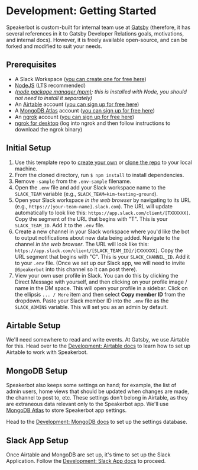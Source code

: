 # Development: Getting Started

Speakerbot is custom-built for internal team use at [Gatsby](https://gatsbyjs.com) (therefore, it has several references in it to Gatsby Developer Relations goals, motivations, and internal docs). However, it is freely available open-source, and can be forked and modified to suit your needs.

## Prerequisites

* A Slack Workspace ([you can create one for free here](https://slack.com/get-started#/create))
* [NodeJS](https://nodejs.org/en/) (LTS recommended)
* _([node package manager (npm)](https://www.npmjs.com/get-npm); this is installed with Node, you should not need to install it separately)_
* An [Airtable](https://airtable.com) account ([you can sign up for free here](https://airtable.com/signup))
* A [MongoDB Atlas](https://mongodb.com) account ([you can sign up for free here](https://www.mongodb.com/try))
* An [ngrok](https://ngrok.com) account ([you can sign up for free here](https://dashboard.ngrok.com/signup))
* [ngrok for desktop](https://dashboard.ngrok.com/get-started/setup) (log into ngrok and then follow instructions to download the ngrok binary)

## Initial Setup

1. Use this template repo to [create your own](https://github.com/kmaida/template-slackbot/generate) or [clone the repo](https://github.com/kmaida/template-slackbot.git) to your local machine.
2. From the cloned directory, run `$ npm install` to install dependencies.
3. Remove `-sample` from the `.env-sample` filename. 
4. Open the `.env` file and add your Slack workspace name to the `SLACK_TEAM` variable (e.g., `SLACK_TEAM=kim-testing-ground`).
5. Open your Slack workspace _in the web browser_ by navigating to its URL (e.g., `https://[your-team-name].slack.com`). The URL will update automatically to look like this: `https://app.slack.com/client/[TXXXXXX]`. Copy the segment of the URL that begins with "T". This is your `SLACK_TEAM_ID`. Add it to the `.env` file.
6. Create a new channel in your Slack workspace where you'd like the bot to output notifications about new data being added. Navigate to the channel _in the web browser_. The URL will look like this: `https://app.slack.com/client/[SLACK_TEAM_ID]/[CXXXXXX]`. Copy the URL segment that begins with "C". This is your `SLACK_CHANNEL_ID`. Add it to your `.env` file. (Once we set up our Slack app, we will need to invite `@Speakerbot` into this channel so it can post there).
7. View your own user profile in Slack. You can do this by clicking the Direct Message with yourself, and then clicking on your profile image / name in the DM space. This will open your profile in a sidebar. Click on the ellipsis `... / More` item and then select **Copy member ID** from the dropdown. Paste your Slack member ID into the `.env` file as the `SLACK_ADMINS` variable. This will set you as an admin by default.

## Airtable Setup

We'll need somewhere to read and write events. At Gatsby, we use Airtable for this. Head over to the [Development: Airtable docs](development-airtable.md) to learn how to set up Airtable to work with Speakerbot.

## MongoDB Setup

Speakerbot also keeps some settings on hand; for example, the list of admin users, home views that should be updated when changes are made, the channel to post to, etc. These settings don't belong in Airtable, as they are extraneous data relevant only to the Speakerbot app. We'll use [MongoDB Atlas](https://mongodb.com) to store Speakerbot app settings.

Head to the [Development: MongoDB docs](development-mongodb.md) to set up the settings database.

## Slack App Setup

Once Airtable and MongoDB are set up, it's time to set up the Slack Application. Follow the [Development: Slack App docs](development-slack-app.md) to proceed.